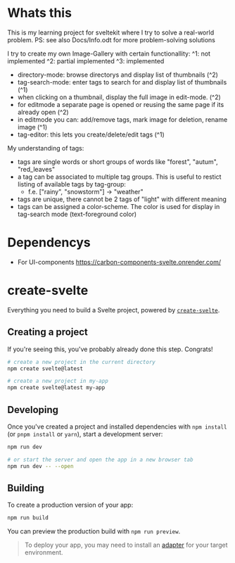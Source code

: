 # Whats this

This is my learning project for sveltekit where I try to solve a real-world problem.
PS: see also Docs/Info.odt for more problem-solving solutions 

I try to create my own Image-Gallery with certain functionallity:
^1: not implemented
^2: partial implemented
^3: implemented
- directory-mode: browse directorys and display list of thumbnails (^2)
- tag-search-mode: enter tags to search for and display list of thumbnails (^1)
- when clicking on a thumbnail, display the full image in edit-mode. (^2)
- for editmode a separate page is opened or reusing the same page if its already open (^2)
- in editmode you can: add/remove tags, mark image for deletion, rename image (^1)
- tag-editor: this lets you create/delete/edit tags (^1)

My understanding of tags:
- tags are single words or short groups of words like "forest", "autum", "red_leaves"
- a tag can be associated to multiple tag groups. This is useful to restict listing of available tags by tag-group: 
  - f.e. ["rainy", "snowstorm"] -> "weather" 
- tags are unique, there cannot be 2 tags of "light" with different meaning
- tags can be assigned a color-scheme. The color is used for display in tag-search mode (text-foreground color)

# Dependencys

 - For UI-components https://carbon-components-svelte.onrender.com/


# create-svelte

Everything you need to build a Svelte project, powered by [`create-svelte`](https://github.com/sveltejs/kit/tree/master/packages/create-svelte).

## Creating a project

If you're seeing this, you've probably already done this step. Congrats!

```bash
# create a new project in the current directory
npm create svelte@latest

# create a new project in my-app
npm create svelte@latest my-app
```

## Developing

Once you've created a project and installed dependencies with `npm install` (or `pnpm install` or `yarn`), start a development server:

```bash
npm run dev

# or start the server and open the app in a new browser tab
npm run dev -- --open
```

## Building

To create a production version of your app:

```bash
npm run build
```

You can preview the production build with `npm run preview`.

> To deploy your app, you may need to install an [adapter](https://kit.svelte.dev/docs/adapters) for your target environment.
